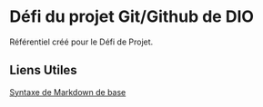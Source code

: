 # Défi du projet Git/Github de DIO

Référentiel créé pour le Défi de Projet.

## Liens Utiles

[Syntaxe de Markdown de base](https://www.markdownguide.org/basic-syntax/)
